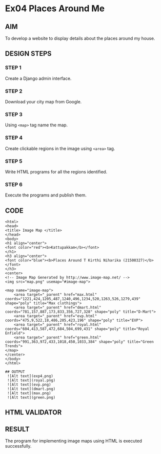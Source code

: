 # Ex04 Places Around Me
## AIM
To develop a website to display details about the places around my house.

## DESIGN STEPS

### STEP 1
Create a Django admin interface.

### STEP 2
Download your city map from Google.

### STEP 3
Using ```<map>``` tag name the map.

### STEP 4
Create clickable regions in the image using ```<area>``` tag.

### STEP 5
Write HTML programs for all the regions identified.

### STEP 6
Execute the programs and publish them.

## CODE
```
<html>
<head>
<title> Image Map </title>
</head>
<body>
<h1 align="center">
<font color="red"><b>Kattupakkam</b></font>
</h1>
<h3 align="center">
<font color="blue"><b>Places Around T Kirthi Niharika (21500327)</b></font>
</h3>
<center>
<!-- Image Map Generated by http://www.image-map.net/ -->
<img src="map.png" usemap="#image-map">

<map name="image-map">
    <area target="_parent" href="max.html" coords="1221,424,1205,487,1240,496,1234,520,1263,526,1279,439" shape="poly" title="Max clothings">
    <area target="_parent" href="dmart.html" coords="781,157,887,173,833,356,727,328" shape="poly" title="D-Mart">
    <area target="_parent" href="evp.html" coords="475,9,522,18,486,205,423,196" shape="poly" title="EVP">
    <area target="_parent" href="royal.html" coords="604,413,587,472,684,504,699,431" shape="poly" title="Royal Enfield">
    <area target="_parent" href="green.html" coords="991,363,972,433,1018,450,1033,384" shape="poly" title="Green Trends">
</map>
</center>
</body>
</html>

## OUTPUT
 ![Alt text](exp4.png)
 ![Alt text](royal.png)
 ![Alt text](evp.png) 
 ![Alt text](dmart.png)
 ![Alt text](max.png)
 ![Alt text](green.png)
```

## HTML VALIDATOR


## RESULT
The program for implementing image maps using HTML is executed successfully.
